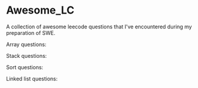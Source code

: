 # Awesome_LC
A collection of awesome leecode questions that I've encountered during my preparation of SWE.

Array questions:

Stack questions:

Sort questions:

Linked list questions:
